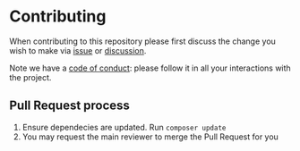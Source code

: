 # Contributing

When contributing to this repository please first discuss the change you wish to make via [issue](https://github.com/Cecilapp/Cecil/issues) or [discussion](https://github.com/Cecilapp/Cecil/discussions).

Note we have a [code of conduct](https://github.com/Cecilapp/Cecil/blob/master/CODE_OF_CONDUCT.md): please follow it in all your interactions with the project.

## Pull Request process

1. Ensure dependecies are updated. Run `composer update`
2. You may request the main reviewer to merge the Pull Request for you
